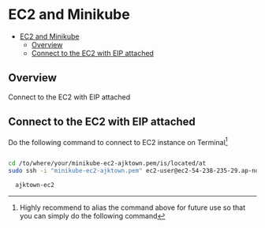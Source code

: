 # EC2 and Minikube

<!-- TOC -->

- [EC2 and Minikube](#ec2-and-minikube)
  - [Overview](#overview)
  - [Connect to the EC2 with EIP attached](#connect-to-the-ec2-with-eip-attached)

<!-- /TOC -->

## Overview

Connect to the EC2 with EIP attached

## Connect to the EC2 with EIP attached

Do the following command to connect to EC2 instance on Terminal[^1]
```sh

cd /to/where/your/minikube-ec2-ajktown.pem/is/located/at
sudo ssh -i "minikube-ec2-ajktown.pem" ec2-user@ec2-54-238-235-29.ap-northeast-1.compute.amazonaws.com

```

[^1]: Highly recommend to alias the command above for future use so that you can simply do the following command
  ```sh
    ajktown-ec2
  ```